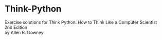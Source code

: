 # Think-Python
Exercise solutions for Think Python: How to Think Like a Computer Scientist</br>
2nd Edition</br>
by Allen B. Downey</br> 
